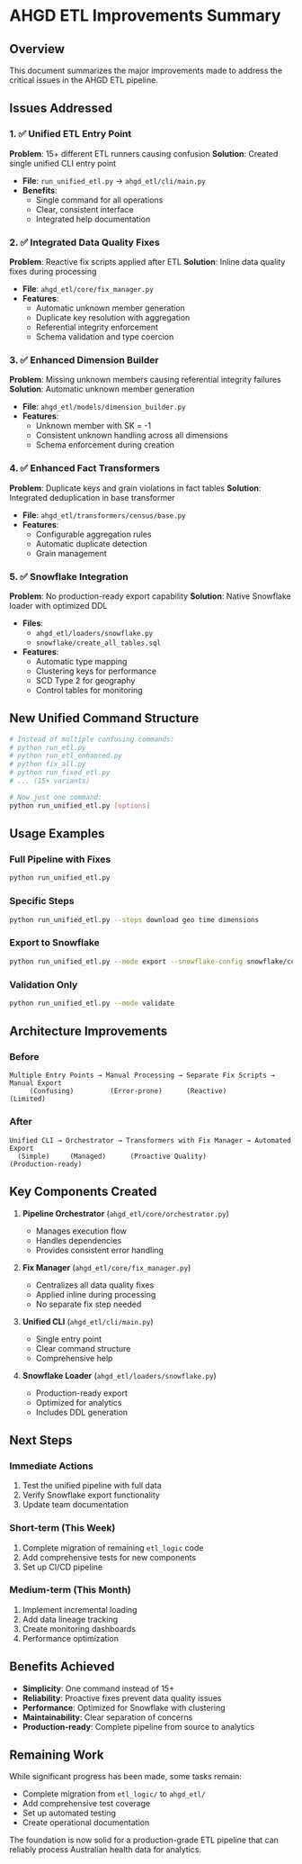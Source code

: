 # AHGD ETL Improvements Summary

## Overview

This document summarizes the major improvements made to address the critical issues in the AHGD ETL pipeline.

## Issues Addressed

### 1. ✅ Unified ETL Entry Point
**Problem**: 15+ different ETL runners causing confusion
**Solution**: Created single unified CLI entry point
- **File**: `run_unified_etl.py` → `ahgd_etl/cli/main.py`
- **Benefits**: 
  - Single command for all operations
  - Clear, consistent interface
  - Integrated help documentation

### 2. ✅ Integrated Data Quality Fixes
**Problem**: Reactive fix scripts applied after ETL
**Solution**: Inline data quality fixes during processing
- **File**: `ahgd_etl/core/fix_manager.py`
- **Features**:
  - Automatic unknown member generation
  - Duplicate key resolution with aggregation
  - Referential integrity enforcement
  - Schema validation and type coercion

### 3. ✅ Enhanced Dimension Builder
**Problem**: Missing unknown members causing referential integrity failures
**Solution**: Automatic unknown member generation
- **File**: `ahgd_etl/models/dimension_builder.py`
- **Features**:
  - Unknown member with SK = -1
  - Consistent unknown handling across all dimensions
  - Schema enforcement during creation

### 4. ✅ Enhanced Fact Transformers
**Problem**: Duplicate keys and grain violations in fact tables
**Solution**: Integrated deduplication in base transformer
- **File**: `ahgd_etl/transformers/census/base.py`
- **Features**:
  - Configurable aggregation rules
  - Automatic duplicate detection
  - Grain management

### 5. ✅ Snowflake Integration
**Problem**: No production-ready export capability
**Solution**: Native Snowflake loader with optimized DDL
- **Files**: 
  - `ahgd_etl/loaders/snowflake.py`
  - `snowflake/create_all_tables.sql`
- **Features**:
  - Automatic type mapping
  - Clustering keys for performance
  - SCD Type 2 for geography
  - Control tables for monitoring

## New Unified Command Structure

```bash
# Instead of multiple confusing commands:
# python run_etl.py
# python run_etl_enhanced.py
# python fix_all.py
# python run_fixed_etl.py
# ... (15+ variants)

# Now just one command:
python run_unified_etl.py [options]
```

## Usage Examples

### Full Pipeline with Fixes
```bash
python run_unified_etl.py
```

### Specific Steps
```bash
python run_unified_etl.py --steps download geo time dimensions
```

### Export to Snowflake
```bash
python run_unified_etl.py --mode export --snowflake-config snowflake/config.json
```

### Validation Only
```bash
python run_unified_etl.py --mode validate
```

## Architecture Improvements

### Before
```
Multiple Entry Points → Manual Processing → Separate Fix Scripts → Manual Export
     (Confusing)         (Error-prone)      (Reactive)          (Limited)
```

### After
```
Unified CLI → Orchestrator → Transformers with Fix Manager → Automated Export
  (Simple)     (Managed)      (Proactive Quality)           (Production-ready)
```

## Key Components Created

1. **Pipeline Orchestrator** (`ahgd_etl/core/orchestrator.py`)
   - Manages execution flow
   - Handles dependencies
   - Provides consistent error handling

2. **Fix Manager** (`ahgd_etl/core/fix_manager.py`)
   - Centralizes all data quality fixes
   - Applied inline during processing
   - No separate fix step needed

3. **Unified CLI** (`ahgd_etl/cli/main.py`)
   - Single entry point
   - Clear command structure
   - Comprehensive help

4. **Snowflake Loader** (`ahgd_etl/loaders/snowflake.py`)
   - Production-ready export
   - Optimized for analytics
   - Includes DDL generation

## Next Steps

### Immediate Actions
1. Test the unified pipeline with full data
2. Verify Snowflake export functionality
3. Update team documentation

### Short-term (This Week)
1. Complete migration of remaining `etl_logic` code
2. Add comprehensive tests for new components
3. Set up CI/CD pipeline

### Medium-term (This Month)
1. Implement incremental loading
2. Add data lineage tracking
3. Create monitoring dashboards
4. Performance optimization

## Benefits Achieved

- **Simplicity**: One command instead of 15+
- **Reliability**: Proactive fixes prevent data quality issues
- **Performance**: Optimized for Snowflake with clustering
- **Maintainability**: Clear separation of concerns
- **Production-ready**: Complete pipeline from source to analytics

## Remaining Work

While significant progress has been made, some tasks remain:
- Complete migration from `etl_logic/` to `ahgd_etl/`
- Add comprehensive test coverage
- Set up automated testing
- Create operational documentation

The foundation is now solid for a production-grade ETL pipeline that can reliably process Australian health data for analytics.